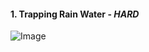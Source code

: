 #### 1. Trapping Rain Water - *HARD*

![Image](https://assets.leetcode.com/uploads/2018/10/22/rainwatertrap.png)
